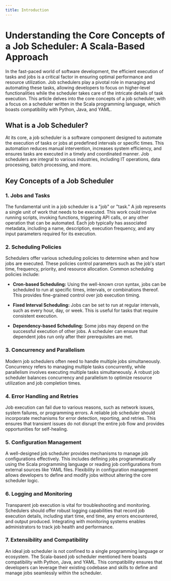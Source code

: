 ```yaml
---
title: Introduction
---
```


# Understanding the Core Concepts of a Job Scheduler: A Scala-Based Approach

In the fast-paced world of software development, the efficient execution of tasks and jobs is a critical factor in ensuring optimal performance and resource utilization. Job schedulers play a pivotal role in managing and automating these tasks, allowing developers to focus on higher-level functionalities while the scheduler takes care of the intricate details of task execution. This article delves into the core concepts of a job scheduler, with a focus on a scheduler written in the Scala programming language, which boasts compatibility with Python, Java, and YAML.

## What is a Job Scheduler?

At its core, a job scheduler is a software component designed to automate the execution of tasks or jobs at predefined intervals or specific times. This automation reduces manual intervention, increases system efficiency, and ensures tasks are executed in a timely and coordinated manner. Job schedulers are integral to various industries, including IT operations, data processing, batch processing, and more.

## Key Concepts of a Job Scheduler

### 1. **Jobs and Tasks**

The fundamental unit in a job scheduler is a "job" or "task." A job represents a single unit of work that needs to be executed. This work could involve running scripts, invoking functions, triggering API calls, or any other operation that can be automated. Each job typically has associated metadata, including a name, description, execution frequency, and any input parameters required for its execution.

### 2. **Scheduling Policies**

Schedulers offer various scheduling policies to determine when and how jobs are executed. These policies control parameters such as the job's start time, frequency, priority, and resource allocation. Common scheduling policies include:

- **Cron-based Scheduling:** Using the well-known cron syntax, jobs can be scheduled to run at specific times, intervals, or combinations thereof. This provides fine-grained control over job execution timing.

- **Fixed Interval Scheduling:** Jobs can be set to run at regular intervals, such as every hour, day, or week. This is useful for tasks that require consistent execution.

- **Dependency-based Scheduling:** Some jobs may depend on the successful execution of other jobs. A scheduler can ensure that dependent jobs run only after their prerequisites are met.

### 3. **Concurrency and Parallelism**

Modern job schedulers often need to handle multiple jobs simultaneously. Concurrency refers to managing multiple tasks concurrently, while parallelism involves executing multiple tasks simultaneously. A robust job scheduler balances concurrency and parallelism to optimize resource utilization and job completion times.

### 4. **Error Handling and Retries**

Job execution can fail due to various reasons, such as network issues, system failures, or programming errors. A reliable job scheduler should incorporate mechanisms for error detection, reporting, and retries. This ensures that transient issues do not disrupt the entire job flow and provides opportunities for self-healing.

### 5. **Configuration Management**

A well-designed job scheduler provides mechanisms to manage job configurations effectively. This includes defining jobs programmatically using the Scala programming language or reading job configurations from external sources like YAML files. Flexibility in configuration management allows developers to define and modify jobs without altering the core scheduler logic.

### 6. **Logging and Monitoring**

Transparent job execution is vital for troubleshooting and monitoring. Schedulers should offer robust logging capabilities that record job execution details, including start time, end time, any errors encountered, and output produced. Integrating with monitoring systems enables administrators to track job health and performance.

### 7. **Extensibility and Compatibility**

An ideal job scheduler is not confined to a single programming language or ecosystem. The Scala-based job scheduler mentioned here boasts compatibility with Python, Java, and YAML. This compatibility ensures that developers can leverage their existing codebase and skills to define and manage jobs seamlessly within the scheduler.


